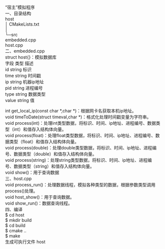 “宿主”模拟程序  
一、目录结构  
host  
    │  CMakeLists.txt  
    │  
    └─src  
            embedded.cpp  
            host.cpp  
二、embedded.cpp  
struct host{}：模拟数据库  
字段	类型	描述  
id	string	标识  
time	string	时间戳  
ip	string	机器ip地址  
pid	string	进程编号  
type	string	数据类型  
value	string	值  
  
int get_local_ip(const char *,char *)：根据网卡名获取本机ip地址。  
void timeToDate(struct timeval,char *)：格式化处理时间戳变量为字符串。  
void process(int)：处理int类型数据，将标识、时间、ip地址、进程编号、数据类型（int）和值存入结构体向量。  
void process(float)：处理float类型数据，将标识、时间、ip地址、进程编号、数据类型（float）和值存入结构体向量。  
void process(double)：处理double类型数据，将标识、时间、ip地址、进程编号、数据类型（double）和值存入结构体向量。  
void process(string)：处理string类型数据，将标识、时间、ip地址、进程编号、数据类型（string）和值存入结构体向量。  
void show()：用于查询数据  
三、host.cpp  
void process_run()：处理数据线程，模拟各种类型的数据，根据参数类型调用process()处理。  
void host_show()：用于查询数据。  
void show_run()：数据查询线程。  
四、编译  
$ cd host  
$ mkdir build  
$ cd build  
$ cmake ..  
$ make  
生成可执行文件 host

